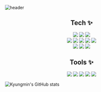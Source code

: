 ![header](https://capsule-render.vercel.app/api?type=waving&color=auto&height=250&section=header&text=Yoo%20KyungMin&fontSize=80&animation=fadeIn&fontAlignY=38&desc=%20&descAlignY=62&descAlign=62)

<h2 align="center">Tech ✨</h2>
<p align="center">
<img src="https://img.shields.io/badge/Java-orange?style=flat-square&logo=java&logoColor=white"/></a>  
<img src="https://img.shields.io/badge/-Spring-6DB33F?style=flat-square&logo=Spring&logoColor=white"/>
<img src="https://img.shields.io/badge/-SpringBoot-6DB33F?style=flat-square&logo=Spring Boot&logoColor=white"/>
</br>
<img src="https://img.shields.io/badge/-JavaScript-F7DF1E?style=flat-square&logo=JavaScript&logoColor=black"/>
<img src="https://img.shields.io/badge/-JQuery-0769AD?style=flat-square&logo=jQuery&logoColor=white"/>
<img src="https://img.shields.io/badge/-Html5-E34F26?style=flat-square&logo=Html5&logoColor=white"/>
<img src="https://img.shields.io/badge/-Css3-1572B6?style=flat-square&logo=Css3&logoColor=white"/>
<img src="https://img.shields.io/badge/Bootstrap-7952B3?style=flat-square&logo=bootstrap&logoColor=white">
</br>
<img src="https://img.shields.io/badge/-ORACLE-F80000?style=flat-square&logo=ORACLE&logoColor=white"/>
 <img src="https://img.shields.io/badge/MYBATIS-181717?style=flat-square&logo=MYBATIS&logoColor=white">
<img src="https://img.shields.io/badge/-AWS-232F3E?style=flat-square&logo=Amazon AWS&logoColor=white"/>
</br>
</p>
  
  <h2 align="center">Tools ✨</h2>
  <p align="center">
   <img src="https://img.shields.io/badge/Github-181717?style=flat-square&logo=github&logoColor=white">
 <img src="https://img.shields.io/badge/Git-F05032?style=flat-square&logo=git&logoColor=white">
  
 <img src="https://img.shields.io/badge/Eclipse IDE-2C2255?style=flat-square&logo=Eclipse IDE&logoColor=white">
 <img src="https://img.shields.io/badge/Intellij IDEA-000000?style=flat-square&logo=IntelliJ IDEA&logoColor=white">
   <img src="https://img.shields.io/badge/ERD CLOUD-181717?style=flat-square&logo=ERD CLOUD&logoColor=white">
</p>

![Kyungmin's GitHub stats](https://github-readme-stats.vercel.app/api?username=yookyungmin&show_icons=true&theme=radical)
